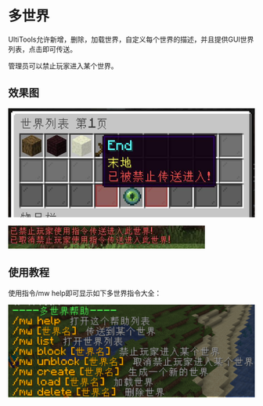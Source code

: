 # 多世界

UltiTools允许新增，删除，加载世界，自定义每个世界的描述，并且提供GUI世界列表，点击即可传送。

管理员可以禁止玩家进入某个世界。


## 效果图

![](/assets/世界列表.jpg)

![](/assets/禁止进入世界.jpg)

## 使用教程

使用指令/mw help即可显示如下多世界指令大全：

![](/assets/多世界指令.png)

